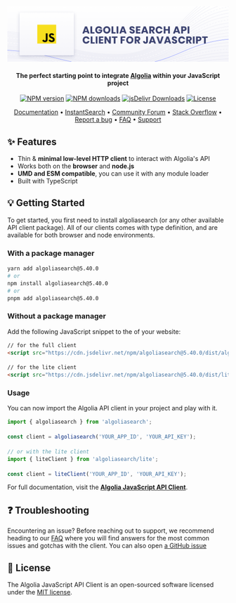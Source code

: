 <p align="center">
  <a href="https://www.algolia.com">
    <img alt="Algolia for JavaScript" src="https://raw.githubusercontent.com/algolia/algoliasearch-client-common/master/banners/javascript.png" >
  </a>

  <h4 align="center">The perfect starting point to integrate <a href="https://algolia.com" target="_blank">Algolia</a> within your JavaScript project</h4>

  <p align="center">
    <a href="https://npmjs.org/package/algoliasearch"><img src="https://img.shields.io/npm/v/algoliasearch.svg?style=flat-square" alt="NPM version"></img></a>
    <a href="http://npm-stat.com/charts.html?package=algoliasearch"><img src="https://img.shields.io/npm/dm/algoliasearch.svg?style=flat-square" alt="NPM downloads"></a>
    <a href="https://www.jsdelivr.com/package/npm/algoliasearch"><img src="https://data.jsdelivr.com/v1/package/npm/algoliasearch/badge" alt="jsDelivr Downloads"></img></a>
    <a href="LICENSE"><img src="https://img.shields.io/badge/license-MIT-green.svg?style=flat-square" alt="License"></a>
  </p>
</p>

<p align="center">
  <a href="https://www.algolia.com/doc/libraries/javascript/" target="_blank">Documentation</a>  •
  <a href="https://www.algolia.com/doc/guides/building-search-ui/what-is-instantsearch/js/" target="_blank">InstantSearch</a>  •
  <a href="https://discourse.algolia.com" target="_blank">Community Forum</a>  •
  <a href="http://stackoverflow.com/questions/tagged/algolia" target="_blank">Stack Overflow</a>  •
  <a href="https://github.com/algolia/algoliasearch-client-javascript/issues" target="_blank">Report a bug</a>  •
  <a href="https://www.algolia.com/doc/libraries/javascript/v5/" target="_blank">FAQ</a>  •
  <a href="https://alg.li/support" target="_blank">Support</a>
</p>

## ✨ Features

- Thin & **minimal low-level HTTP client** to interact with Algolia's API
- Works both on the **browser** and **node.js**
- **UMD and ESM compatible**, you can use it with any module loader
- Built with TypeScript

## 💡 Getting Started

To get started, you first need to install algoliasearch (or any other available API client package).
All of our clients comes with type definition, and are available for both browser and node environments.

### With a package manager

```bash
yarn add algoliasearch@5.40.0
# or
npm install algoliasearch@5.40.0
# or
pnpm add algoliasearch@5.40.0
```

### Without a package manager

Add the following JavaScript snippet to the <head> of your website:

```html
// for the full client
<script src="https://cdn.jsdelivr.net/npm/algoliasearch@5.40.0/dist/algoliasearch.umd.js"></script>

// for the lite client
<script src="https://cdn.jsdelivr.net/npm/algoliasearch@5.40.0/dist/lite/builds/browser.umd.js"></script>
```

### Usage

You can now import the Algolia API client in your project and play with it.

```js
import { algoliasearch } from 'algoliasearch';

const client = algoliasearch('YOUR_APP_ID', 'YOUR_API_KEY');

// or with the lite client
import { liteClient } from 'algoliasearch/lite';

const client = liteClient('YOUR_APP_ID', 'YOUR_API_KEY');
```

For full documentation, visit the **[Algolia JavaScript API Client](https://www.algolia.com/doc/libraries/javascript/v5/methods/search/)**.

## ❓ Troubleshooting

Encountering an issue? Before reaching out to support, we recommend heading to our [FAQ](https://www.algolia.com/doc/libraries/javascript/v5/) where you will find answers for the most common issues and gotchas with the client. You can also open [a GitHub issue](https://github.com/algolia/api-clients-automation/issues/new?assignees=&labels=&projects=&template=Bug_report.md)

## 📄 License

The Algolia JavaScript API Client is an open-sourced software licensed under the [MIT license](LICENSE).
